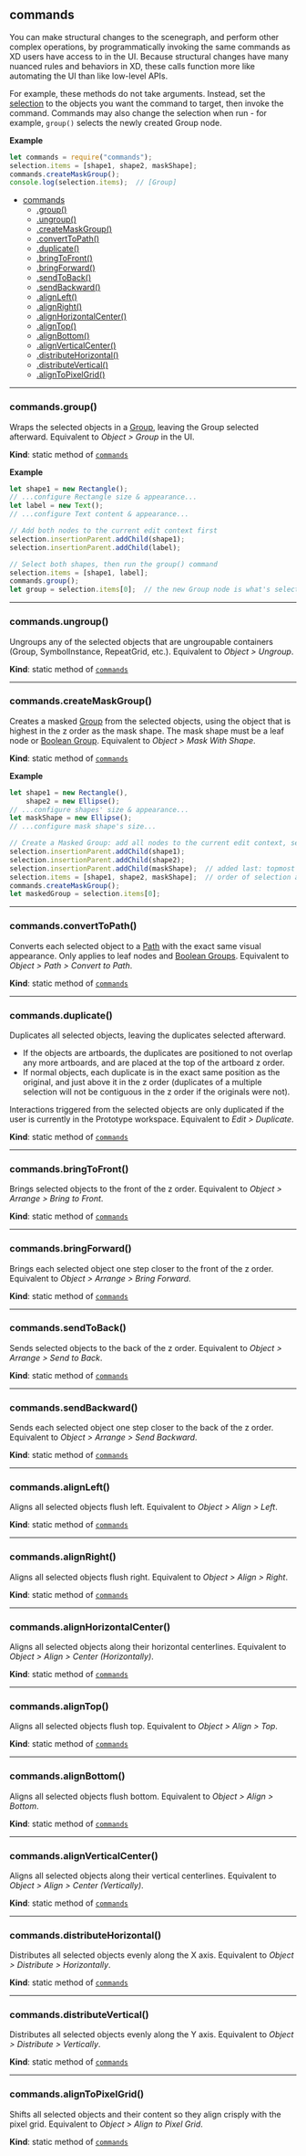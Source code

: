 <a name="module_commands"></a>

## commands
You can make structural changes to the scenegraph, and perform other complex operations, by programmatically invoking the same
commands as XD users have access to in the UI. Because structural changes have many nuanced rules and behaviors in XD, these calls
function more like automating the UI than like low-level APIs.

For example, these methods do not take arguments. Instead, set the [selection](selection.md) to the objects you want the command to target, then
invoke the command. Commands may also change the selection when run - for example, `group()` selects the newly created Group node.

**Example**  
```js
let commands = require("commands");
selection.items = [shape1, shape2, maskShape];
commands.createMaskGroup();
console.log(selection.items);  // [Group]
```

* [commands](#module_commands)
    * [.group()](#module_commands-group)
    * [.ungroup()](#module_commands-ungroup)
    * [.createMaskGroup()](#module_commands-createMaskGroup)
    * [.convertToPath()](#module_commands-convertToPath)
    * [.duplicate()](#module_commands-duplicate)
    * [.bringToFront()](#module_commands-bringToFront)
    * [.bringForward()](#module_commands-bringForward)
    * [.sendToBack()](#module_commands-sendToBack)
    * [.sendBackward()](#module_commands-sendBackward)
    * [.alignLeft()](#module_commands-alignLeft)
    * [.alignRight()](#module_commands-alignRight)
    * [.alignHorizontalCenter()](#module_commands-alignHorizontalCenter)
    * [.alignTop()](#module_commands-alignTop)
    * [.alignBottom()](#module_commands-alignBottom)
    * [.alignVerticalCenter()](#module_commands-alignVerticalCenter)
    * [.distributeHorizontal()](#module_commands-distributeHorizontal)
    * [.distributeVertical()](#module_commands-distributeVertical)
    * [.alignToPixelGrid()](#module_commands-alignToPixelGrid)


* * *

<a name="module_commands-group"></a>

### commands.group()
Wraps the selected objects in a [Group](scenegraph.md#Group), leaving the Group selected afterward. Equivalent to _Object >
Group_ in the UI.

**Kind**: static method of [<code>commands</code>](#module_commands)  

**Example**  
```js
let shape1 = new Rectangle();
// ...configure Rectangle size & appearance...
let label = new Text();
// ...configure Text content & appearance...

// Add both nodes to the current edit context first
selection.insertionParent.addChild(shape1);
selection.insertionParent.addChild(label);

// Select both shapes, then run the group() command
selection.items = [shape1, label];
commands.group();
let group = selection.items[0];  // the new Group node is what's selected afterward
```

* * *

<a name="module_commands-ungroup"></a>

### commands.ungroup()
Ungroups any of the selected objects that are ungroupable containers (Group, SymbolInstance, RepeatGrid, etc.). Equivalent to
_Object > Ungroup_.

**Kind**: static method of [<code>commands</code>](#module_commands)  

* * *

<a name="module_commands-createMaskGroup"></a>

### commands.createMaskGroup()
Creates a masked [Group](scenegraph.md#Group) from the selected objects, using the object that is highest in the z order as
the mask shape. The mask shape must be a leaf node or [Boolean Group](scenegraph.md#BooleanGroup). Equivalent to
_Object > Mask With Shape_.

**Kind**: static method of [<code>commands</code>](#module_commands)  

**Example**  
```js
let shape1 = new Rectangle(),
    shape2 = new Ellipse();
// ...configure shapes' size & appearance...
let maskShape = new Ellipse();
// ...configure mask shape's size...

// Create a Masked Group: add all nodes to the current edit context, select them, then run the createMaskGroup() command
selection.insertionParent.addChild(shape1);
selection.insertionParent.addChild(shape2);
selection.insertionParent.addChild(maskShape);  // added last: topmost in z order
selection.items = [shape1, shape2, maskShape];  // order of selection array does not matter
commands.createMaskGroup();
let maskedGroup = selection.items[0];
```

* * *

<a name="module_commands-convertToPath"></a>

### commands.convertToPath()
Converts each selected object to a [Path](scenegraph.md#Path) with the exact same visual appearance. Only applies to leaf
nodes and [Boolean Groups](scenegraph.md#BooleanGroup). Equivalent to _Object > Path > Convert to Path_.

**Kind**: static method of [<code>commands</code>](#module_commands)  

* * *

<a name="module_commands-duplicate"></a>

### commands.duplicate()
Duplicates all selected objects, leaving the duplicates selected afterward.
* If the objects are artboards, the duplicates are positioned to not overlap any more artboards, and are placed at the top
  of the artboard z order.
* If normal objects, each duplicate is in the exact same position as the original, and just above it in the z order
  (duplicates of a multiple selection will not be contiguous in the z order if the originals were not).

Interactions triggered from the selected objects are only duplicated if the user is currently in the Prototype workspace.
Equivalent to _Edit > Duplicate_.

**Kind**: static method of [<code>commands</code>](#module_commands)  

* * *

<a name="module_commands-bringToFront"></a>

### commands.bringToFront()
Brings selected objects to the front of the z order. Equivalent to _Object > Arrange > Bring to Front_.

**Kind**: static method of [<code>commands</code>](#module_commands)  

* * *

<a name="module_commands-bringForward"></a>

### commands.bringForward()
Brings each selected object one step closer to the front of the z order. Equivalent to _Object > Arrange > Bring Forward_.

**Kind**: static method of [<code>commands</code>](#module_commands)  

* * *

<a name="module_commands-sendToBack"></a>

### commands.sendToBack()
Sends selected objects to the back of the z order. Equivalent to _Object > Arrange > Send to Back_.

**Kind**: static method of [<code>commands</code>](#module_commands)  

* * *

<a name="module_commands-sendBackward"></a>

### commands.sendBackward()
Sends each selected object one step closer to the back of the z order. Equivalent to _Object > Arrange > Send Backward_.

**Kind**: static method of [<code>commands</code>](#module_commands)  

* * *

<a name="module_commands-alignLeft"></a>

### commands.alignLeft()
Aligns all selected objects flush left. Equivalent to _Object > Align > Left_.

**Kind**: static method of [<code>commands</code>](#module_commands)  

* * *

<a name="module_commands-alignRight"></a>

### commands.alignRight()
Aligns all selected objects flush right. Equivalent to _Object > Align > Right_.

**Kind**: static method of [<code>commands</code>](#module_commands)  

* * *

<a name="module_commands-alignHorizontalCenter"></a>

### commands.alignHorizontalCenter()
Aligns all selected objects along their horizontal centerlines. Equivalent to _Object > Align > Center (Horizontally)_.

**Kind**: static method of [<code>commands</code>](#module_commands)  

* * *

<a name="module_commands-alignTop"></a>

### commands.alignTop()
Aligns all selected objects flush top. Equivalent to _Object > Align > Top_.

**Kind**: static method of [<code>commands</code>](#module_commands)  

* * *

<a name="module_commands-alignBottom"></a>

### commands.alignBottom()
Aligns all selected objects flush bottom. Equivalent to _Object > Align > Bottom_.

**Kind**: static method of [<code>commands</code>](#module_commands)  

* * *

<a name="module_commands-alignVerticalCenter"></a>

### commands.alignVerticalCenter()
Aligns all selected objects along their vertical centerlines. Equivalent to _Object > Align > Center (Vertically)_.

**Kind**: static method of [<code>commands</code>](#module_commands)  

* * *

<a name="module_commands-distributeHorizontal"></a>

### commands.distributeHorizontal()
Distributes all selected objects evenly along the X axis. Equivalent to _Object > Distribute > Horizontally_.

**Kind**: static method of [<code>commands</code>](#module_commands)  

* * *

<a name="module_commands-distributeVertical"></a>

### commands.distributeVertical()
Distributes all selected objects evenly along the Y axis. Equivalent to _Object > Distribute > Vertically_.

**Kind**: static method of [<code>commands</code>](#module_commands)  

* * *

<a name="module_commands-alignToPixelGrid"></a>

### commands.alignToPixelGrid()
Shifts all selected objects and their content so they align crisply with the pixel grid. Equivalent to _Object > Align to
Pixel Grid_.

**Kind**: static method of [<code>commands</code>](#module_commands)  
